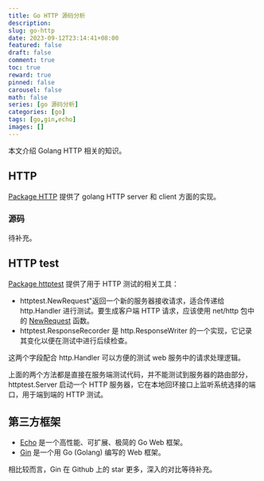 ```yaml
---
title: Go HTTP 源码分析
description:
slug: go-http
date: 2023-09-12T23:14:41+08:00
featured: false
draft: false
comment: true
toc: true
reward: true
pinned: false
carousel: false
math: false
series: [go 源码分析]
categories: [go]
tags: [go,gin,echo]
images: []
---
```


本文介绍 Golang HTTP 相关的知识。

<!--more-->

## HTTP

[Package HTTP](https://pkg.go.dev/net/http) 提供了 golang HTTP server 和 client 方面的实现。

### 源码

待补充。

## HTTP test

[Package httptest](https://pkg.go.dev/net/http/httptest) 提供了用于 HTTP 测试的相关工具：

+ httptest.NewRequest"返回一个新的服务器接收请求，适合传递给 http.Handler 进行测试。要生成客户端 HTTP 请求，应该使用 net/http 包中的 [NewRequest](https://pkg.go.dev/net/http#NewRequest) 函数。
+ httptest.ResponseRecorder 是 http.ResponseWriter 的一个实现，它记录其变化以便在测试中进行后续检查。

这两个字段配合 http.Handler 可以方便的测试 web 服务中的请求处理逻辑。

上面的两个方法都是直接在服务端测试代码，并不能测试到服务器的路由部分，httptest.Server 启动一个 HTTP 服务器，它在本地回环接口上监听系统选择的端口，用于端到端的 HTTP 测试。

## 第三方框架

+ [Echo](https://echo.labstack.com/) 是一个高性能、可扩展、极简的 Go Web 框架。
+ [Gin](https://gin-gonic.com/zh-cn/) 是一个用 Go (Golang) 编写的 Web 框架。

相比较而言，Gin 在 Github 上的 star 更多，深入的对比等待补充。
